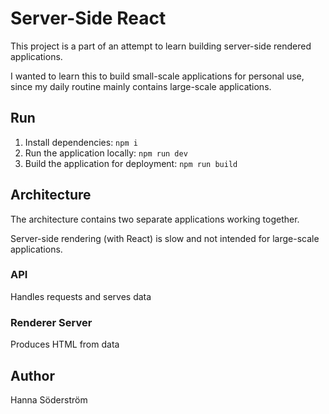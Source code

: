 # Server-Side React

This project is a part of an attempt to learn building server-side rendered applications. 

I wanted to learn this to build small-scale applications for personal use, since my daily routine mainly contains large-scale applications.

## Run

1. Install dependencies: `npm i`
2. Run the application locally: `npm run dev`
3. Build the application for deployment: `npm run build`

## Architecture
The architecture contains two separate applications working together. 

Server-side rendering (with React) is slow and not intended for large-scale applications.

### API
Handles requests and serves data

### Renderer Server
Produces HTML from data

## Author
Hanna Söderström
